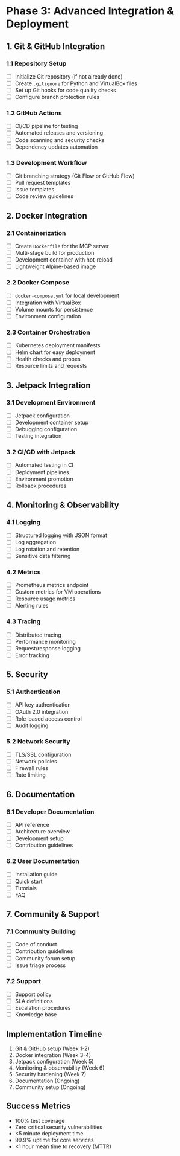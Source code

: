 # Phase 3: Advanced Integration & Deployment

## 1. Git & GitHub Integration

### 1.1 Repository Setup
- [ ] Initialize Git repository (if not already done)
- [ ] Create `.gitignore` for Python and VirtualBox files
- [ ] Set up Git hooks for code quality checks
- [ ] Configure branch protection rules

### 1.2 GitHub Actions
- [ ] CI/CD pipeline for testing
- [ ] Automated releases and versioning
- [ ] Code scanning and security checks
- [ ] Dependency updates automation

### 1.3 Development Workflow
- [ ] Git branching strategy (Git Flow or GitHub Flow)
- [ ] Pull request templates
- [ ] Issue templates
- [ ] Code review guidelines

## 2. Docker Integration

### 2.1 Containerization
- [ ] Create `Dockerfile` for the MCP server
- [ ] Multi-stage build for production
- [ ] Development container with hot-reload
- [ ] Lightweight Alpine-based image

### 2.2 Docker Compose
- [ ] `docker-compose.yml` for local development
- [ ] Integration with VirtualBox
- [ ] Volume mounts for persistence
- [ ] Environment configuration

### 2.3 Container Orchestration
- [ ] Kubernetes deployment manifests
- [ ] Helm chart for easy deployment
- [ ] Health checks and probes
- [ ] Resource limits and requests

## 3. Jetpack Integration

### 3.1 Development Environment
- [ ] Jetpack configuration
- [ ] Development container setup
- [ ] Debugging configuration
- [ ] Testing integration

### 3.2 CI/CD with Jetpack
- [ ] Automated testing in CI
- [ ] Deployment pipelines
- [ ] Environment promotion
- [ ] Rollback procedures

## 4. Monitoring & Observability

### 4.1 Logging
- [ ] Structured logging with JSON format
- [ ] Log aggregation
- [ ] Log rotation and retention
- [ ] Sensitive data filtering

### 4.2 Metrics
- [ ] Prometheus metrics endpoint
- [ ] Custom metrics for VM operations
- [ ] Resource usage metrics
- [ ] Alerting rules

### 4.3 Tracing
- [ ] Distributed tracing
- [ ] Performance monitoring
- [ ] Request/response logging
- [ ] Error tracking

## 5. Security

### 5.1 Authentication
- [ ] API key authentication
- [ ] OAuth 2.0 integration
- [ ] Role-based access control
- [ ] Audit logging

### 5.2 Network Security
- [ ] TLS/SSL configuration
- [ ] Network policies
- [ ] Firewall rules
- [ ] Rate limiting

## 6. Documentation

### 6.1 Developer Documentation
- [ ] API reference
- [ ] Architecture overview
- [ ] Development setup
- [ ] Contribution guidelines

### 6.2 User Documentation
- [ ] Installation guide
- [ ] Quick start
- [ ] Tutorials
- [ ] FAQ

## 7. Community & Support

### 7.1 Community Building
- [ ] Code of conduct
- [ ] Contribution guidelines
- [ ] Community forum setup
- [ ] Issue triage process

### 7.2 Support
- [ ] Support policy
- [ ] SLA definitions
- [ ] Escalation procedures
- [ ] Knowledge base

## Implementation Timeline

1. Git & GitHub setup (Week 1-2)
2. Docker integration (Week 3-4)
3. Jetpack configuration (Week 5)
4. Monitoring & observability (Week 6)
5. Security hardening (Week 7)
6. Documentation (Ongoing)
7. Community setup (Ongoing)

## Success Metrics
- 100% test coverage
- Zero critical security vulnerabilities
- <5 minute deployment time
- 99.9% uptime for core services
- <1 hour mean time to recovery (MTTR)
